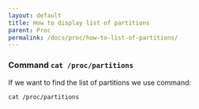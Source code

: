 ```yaml
---
layout: default
title: How to display list of partitions
parent: Proc
permalink: /docs/proc/how-to-list-of-partitions/
---
```



### Command ```cat /proc/partitions```

If we want to find the list of partitions we use command:

```cat /proc/partitions```

